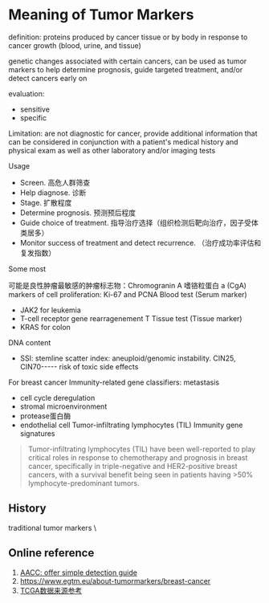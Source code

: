 # Meaning of Tumor Markers

definition:
proteins produced by cancer tissue or by body in response to cancer growth (blood, urine, and tissue)

genetic changes associated with certain cancers, can be used as tumor markers to help determine prognosis, guide targeted treatment, and/or detect cancers early on


evaluation:
 -  sensitive
 -  specific

Limitation: are not diagnostic for cancer, provide additional information that can be considered in conjunction with a patient's medical history and physical exam as well as other laboratory and/or imaging tests

Usage
- Screen. 高危人群筛查
- Help diagnose. 诊断
- Stage. 扩散程度
- Determine prognosis. 预测预后程度
- Guide choice of treatment.  指导治疗选择（组织检测后靶向治疗，因子受体类居多）
- Monitor success of treatment and detect recurrence. （治疗成功率评估和复发指数）

Some most

可能是良性肿瘤最敏感的肿瘤标志物：Chromogranin A 嗜铬粒蛋白 a (CgA)
markers of cell proliferation: Ki-67 and PCNA
Blood test (Serum marker)
 - JAK2 for leukemia
 - T-cell receptor gene rearragenement T
Tissue test (Tissue marker)
 - KRAS for colon

DNA content
 - SSI: stemline scatter index: aneuploid/genomic instability. CIN25, CIN70----- risk of toxic side effects

For breast cancer
Immunity-related gene classifiers: metastasis
 - cell cycle deregulation
 - stromal microenvironment
 - protease蛋白酶
 - endothelial cell
Tumor-infiltrating lymphocytes (TIL)
Immunity gene signatures

  >Tumor-infiltrating lymphocytes (TIL) have been well-reported to play critical roles in response to chemotherapy and prognosis in breast cancer, specifically in triple-negative and HER2-positive breast cancers, with a survival benefit being seen in patients having >50% lymphocyte-predominant tumors.

## History

 traditional tumor markers
\

 ## Online reference
 1. [AACC: offer simple detection guide](https://labtestsonline.org)
 2. https://www.egtm.eu/about-tumormarkers/breast-cancer
 3. [TCGA数据来源参考](https://docs.gdc.cancer.gov/Data/Bioinformatics_Pipelines/Expression_mRNA_Pipeline/s)
